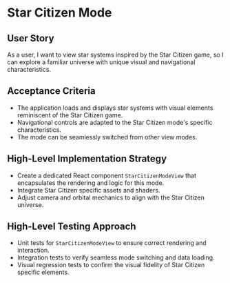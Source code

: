 # Star Citizen Mode

## User Story
As a user, I want to view star systems inspired by the Star Citizen game, so I can explore a familiar universe with unique visual and navigational characteristics.

## Acceptance Criteria
- The application loads and displays star systems with visual elements reminiscent of the Star Citizen game.
- Navigational controls are adapted to the Star Citizen mode's specific characteristics.
- The mode can be seamlessly switched from other view modes.

## High-Level Implementation Strategy
- Create a dedicated React component `StarCitizenModeView` that encapsulates the rendering and logic for this mode.
- Integrate Star Citizen specific assets and shaders.
- Adjust camera and orbital mechanics to align with the Star Citizen universe.

## High-Level Testing Approach
- Unit tests for `StarCitizenModeView` to ensure correct rendering and interaction.
- Integration tests to verify seamless mode switching and data loading.
- Visual regression tests to confirm the visual fidelity of Star Citizen specific elements. 